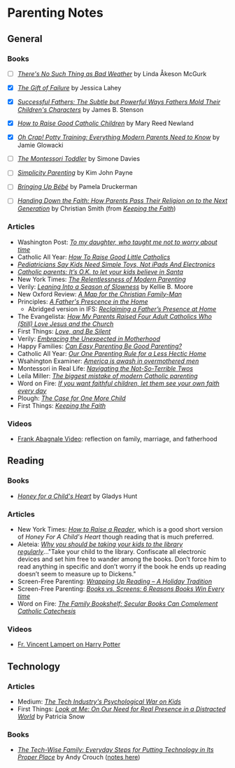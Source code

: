 # Parenting Notes


## General

### Books
- [ ] [*There's No Such Thing as Bad Weather*](https://www.amazon.com/Theres-Such-Thing-Bad-Weather/dp/150114362X/ref=sr_1_1?crid=20911MCXTRS4R&keywords=There%27s+No+Such+Thing+as+Bad+Weather&qid=1551747529&s=gateway&sprefix=shadow+white+9%2F1%2Caps%2C167&sr=8-1) by Linda Åkeson McGurk
- [x] [*The Gift of Failure*](https://www.amazon.com/Gift-Failure-Parents-Children-Succeed/dp/0062299255/ref=sr_1_1?crid=20911MCXTRS4R&keywords=the+gift+of+failure&qid=1551747643&s=gateway&sprefix=shadow+white+9%2F1%2Caps%2C167&sr=8-1) by Jessica Lahey
- [x] [*Successful Fathers: The Subtle but Powerful Ways Fathers Mold Their Children's Characters*](https://www.amazon.com/Successful-Fathers-Powerful-Childrens-Characters/dp/1889334375/ref=sr_1_1?dchild=1&keywords=Successful+Fathers%3A+The+Subtle+but+Powerful+Ways+Fathers+Mold+Their+Children%27s+Characters+by+James+B.+Stenson&qid=1588687319&sr=8-1) by James B. Stenson
- [x] [*How to Raise Good Catholic Children*](https://www.amazon.com/How-Raise-Good-Catholic-Children/dp/1928832865/ref=sr_1_1?dchild=1&keywords=How+to+Raise+Good+Catholic+Children+by+Mary+Reed+Newland&qid=1588687251&sr=8-1) by Mary Reed Newland
- [x] [*Oh Crap! Potty Training: Everything Modern Parents Need to Know*](https://www.amazon.com/Crap-Potty-Training-Everything-Parenting/dp/1501122983/ref=sr_1_3?crid=1SHK3MTM48PXM&dchild=1&keywords=Oh+Crap%21+Potty+Training&qid=1602263005&sprefix=women%27s+bath%2Caps%2C214&sr=8-3) by Jamie Glowacki
- [ ] [*The Montessori Toddler*](https://www.amazon.com/Montessori-Toddler-Parents-Raising-Responsible/dp/152350689X/ref=sr_1_3?crid=1SHK3MTM48PXM&dchild=1&keywords=the+montessori+toddler&qid=1602262866&sprefix=women%27s+bath%2Caps%2C214&sr=8-3) by Simone Davies
- [ ] [*Simplicity Parenting*](https://www.amazon.com/Simplicity-Parenting-Extraordinary-Calmer-Happier/dp/0345507983/ref=sr_1_1?crid=1SHK3MTM48PXM&dchild=1&keywords=simplicity+parenting&qid=1602262865&sprefix=women%27s+bath%2Caps%2C214&sr=8-1) by Kim John Payne
- [ ] [*Bringing Up Bébé*](https://www.amazon.com/Bringing-Up-B%C3%A9b%C3%A9-Discovers-Parenting/dp/0143122967/ref=sr_1_1?crid=1SHK3MTM48PXM&dchild=1&keywords=raising+bebe&qid=1602262960&sprefix=women%27s+bath%2Caps%2C214&sr=8-1) by Pamela Druckerman
- [ ] [*Handing Down the Faith: How Parents Pass Their Religion on to the Next Generation*](https://www.amazon.com/dp/0190093323/?coliid=I3SWFT1643F0MQ&colid=1NCFPXAATKNAZ&psc=1&ref_=lv_ov_lig_dp_it) by Christian Smith (from [*Keeping the Faith*](https://www.firstthings.com/article/2021/05/keeping-the-faith))


### Articles
- Washington Post: [*To my daughter, who taught me not to worry about time*](https://www.washingtonpost.com/opinions/to-my-daughter-who-taught-me-not-to-worry-about-time/2018/06/06/163dc034-6900-11e8-bea7-c8eb28bc52b1_story.html?utm_term=.bc1e7db291ad)
- Catholic All Year: [*How To Raise Good Little Catholics*](http://www.catholicallyear.com/2015/08/how-to-raise-good-little-catholics.html)
- [*Pediatricians Say Kids Need Simple Toys, Not iPads And Electronics*](https://www.scarymommy.com/aap-statement-toys-electronics/?utm_source=FB)
- [*Catholic parents: It’s O.K. to let your kids believe in Santa*](https://www.americamagazine.org/faith/2018/12/18/catholic-parents-its-ok-let-your-kids-believe-santa)
- New York Times: [*The Relentlessness of Modern Parenting*](https://www.nytimes.com/2018/12/25/upshot/the-relentlessness-of-modern-parenting.html)
- Verily: [*Leaning Into a Season of Slowness*](https://verilymag.com/2019/01/why-im-embracing-a-season-of-slowness?fbclid=IwAR3TMbjfbz2rAf6BzHEqtv891VDLTszvAFB1FPhrN0ymjNQN8k5rEDFZ_Gg) by Kellie B. Moore
- New Oxford Review: [*A Map for the Christian Family-Man*](https://www.newoxfordreview.org/documents/a-map-for-the-christian-family-man/)
- Principles: [*A Father's Prescence in the Home*](https://www.getprinciples.com/a-fathers-presence-in-the-home/)
  - Abridged version in IFS: [*Reclaiming a Father’s Presence at Home*](https://ifstudies.org/blog/reclaiming-a-fathers-presence-at-home)
- The Evangelista: [*How My Parents Raised Four Adult Catholics Who (Still) Love Jesus and the Church*](https://www.theevangelista.com/faith/raising-kids-who-stay-catholic)
- First Things: [*Love, and Be Silent*](https://www.firstthings.com/article/2019/05/love-and-be-silent)
- Verily: [*Embracing the Unexpected in Motherhood*](https://verilymag.com/2019/04/embracing-the-lovely-unpredictability-of-motherhood)
- Happy Families: [*Can Easy Parenting Be Good Parenting?*](https://www.happyfamilies.com.au/blog/easy-parenting/)
- Catholic All Year: [*Our One Parenting Rule for a Less Hectic Home*](https://catholicallyear.com/blog/our-one-family-rule-for-a-less-hectic-home/)
- Wsahington Examiner: [*America is awash in overmothered men*](https://www.washingtonexaminer.com/opinion/america-is-awash-in-overmothered-men)
- Montessori in Real Life: [*Navigating the Not-So-Terrible Twos*](https://www.montessoriinreallife.com/home/2019/9/9/navigating-not-so-terrible-twos)
- Leila Miller: [*The biggest mistake of modern Catholic parenting*](https://www.leilamiller.net/blog/2020/7/12/the-biggest-mistake-of-modern-catholic-parenting)
- Word on Fire: [*If you want faithful children, let them see your own faith every day*](https://www.wordonfire.org/resources/blog/if-you-want-faithful-children-let-them-see-your-own-faith-every-day/28000/)
- Plough: [*The Case for One More Child*](https://www.plough.com/en/topics/life/parenting/the-case-for-one-more-child)
- First Things: [*Keeping the Faith*](https://www.firstthings.com/article/2021/05/keeping-the-faith)

### Videos
- [Frank Abagnale Video](https://youtu.be/vsMydMDi3rI?t=1273): reflection on family, marriage, and fatherhood





## Reading

### Books
- [*Honey for a Child's Heart*](https://www.amazon.com/Honey-Childs-Heart-Gladys-Hunt/dp/0310242460/ref=sr_1_1?ie=UTF8&qid=1532371458&sr=8-1&keywords=honey+for+a+child%27s+heart) by Gladys Hunt

### Articles
- New York Times: [*How to Raise a Reader*](https://www.nytimes.com/guides/books/how-to-raise-a-reader
), which is a good short version of *Honey For A Child's Heart* though reading that is much preferred.
- Aleteia: [*Why you should be taking your kids to the library regularly*](https://aleteia.org/2018/04/15/why-regular-visits-to-the-library-is-a-must-for-all-kids/)..."Take your child to the library. Confiscate all electronic devices and set him free to wander among the books. Don’t force him to read anything in specific and don’t worry if the book he ends up reading doesn’t seem to measure up to Dickens."
- Screen-Free Parenting: [*Wrapping Up Reading – A Holiday Tradition*](https://www.screenfreeparenting.com/wrapping-up-reading-a-holiday-tradition/)
- Screen-Free Parenting: [*Books vs. Screens: 6 Reasons Books Win Every time*](https://www.screenfreeparenting.com/books-vs-screens-6-reasons-books-win-everytime/)
- Word on Fire: [*The Family Bookshelf: Secular Books Can Complement Catholic Catechesis*](https://www.wordonfire.org/resources/blog/the-family-bookshelf-secular-books-can-complement-catholic-catechesis/27639/)

### Videos
- [Fr. Vincent Lampert on Harry Potter](https://youtu.be/nhhi7Fk3ueI?t=3000)




## Technology

### Articles
- Medium: [*The Tech Industry's Psychological War on Kids*](https://medium.com/@richardnfreed/the-tech-industrys-psychological-war-on-kids-c452870464ce)
- First Things: [*Look at Me: On Our Need for Real Presence in a Distracted World*](https://www.firstthings.com/article/2016/05/look-at-me) by Patricia Snow

### Books
- [*The Tech-Wise Family: Everyday Steps for Putting Technology in Its Proper Place*](https://www.amazon.com/Tech-Wise-Family-Everyday-Putting-Technology/dp/0801018668/ref=sr_1_1?ie=UTF8&qid=1542477081&sr=8-1&keywords=the+tech+wise+family) by Andy Crouch ([notes here](https://github.com/mkudija/mkudija.github.io/blob/master/reading/notes/2018-11-17-The%20Tech-Wise%20Family.md))
